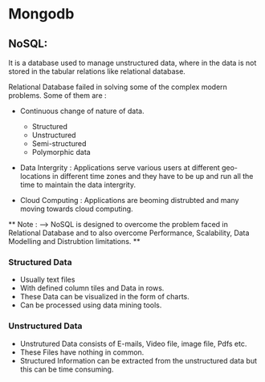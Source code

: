 # Mongodb

## NoSQL: ##
It is a database used to manage unstructured data, where in the data is not stored in the tabular relations like relational database.

Relational Database failed in solving some of the complex modern problems. Some of them are :
* Continuous change of nature of data.
  * Structured
  * Unstructured
  * Semi-structured
  * Polymorphic data

* Data Intergrity : Applications serve various users at different geo-locations in different time zones and they have to be up and run all the time to maintain the data intergrity.

* Cloud Computing : Applications are beoming distrubted and many moving towards cloud computing.

** Note : --> NoSQL is designed to overcome the problem faced in Relational Database and to also overcome Performance, Scalability, Data Modelling and Distrubtion limitations. **

### Structured Data ###
* Usually text files
* With defined column tiles and Data in rows.
* These Data can be visualized in the form of charts.
* Can be processed using data mining tools.

### Unstructured Data ###
* Unstrutured Data consists of E-mails, Video file, image file, Pdfs etc.
* These Files have nothing in common.
* Structured Information can be extracted from the unstructured data but this can be time consuming.
